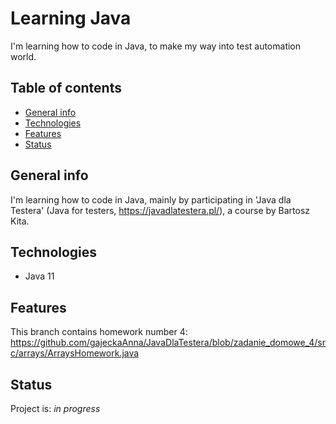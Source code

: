 # Learning Java
I'm learning how to code in Java, to make my way into test automation world.

## Table of contents
* [General info](#general-info)
* [Technologies](#technologies)
* [Features](#features)  
* [Status](#status)

## General info
I'm learning how to code in Java, mainly by participating in 'Java dla Testera' (Java for testers, https://javadlatestera.pl/), a course by Bartosz Kita.

## Technologies
* Java 11

## Features
This branch contains homework number 4: https://github.com/gajeckaAnna/JavaDlaTestera/blob/zadanie_domowe_4/src/arrays/ArraysHomework.java

## Status
Project is: _in progress_



